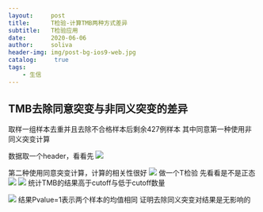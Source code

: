 ```yaml
---
layout:     post
title:      T检验-计算TMB两种方式差异
subtitle:   T检验应用
date:       2020-06-06
author:     soliva
header-img: img/post-bg-ios9-web.jpg
catalog: 	 true
tags:
    - 生信
---
```

## TMB去除同意突变与非同义突变的差异
取样一组样本去重并且去除不合格样本后剩余427例样本
其中同意第一种使用非同义突变计算

数据取一个header，看看先
![](https://tva1.sinaimg.cn/large/007S8ZIlly1gfjjc5u6j6j308r04374s.jpg)

第二种使用同意突变计算，计算的相关性很好
![](https://tva1.sinaimg.cn/large/007S8ZIlly1gfjjcyo2ylj30k00860tr.jpg)
做一个T检验
先看看是不是正态
![](https://tva1.sinaimg.cn/large/007S8ZIlly1gfjjdcm3vzj30yg0momzf.jpg)
![](https://tva1.sinaimg.cn/large/007S8ZIlly1gfjjdrzw64j305r023q2x.jpg)
统计TMB的结果高于cutoff与低于cutoff数量

![](https://tva1.sinaimg.cn/large/007S8ZIlly1gfjje2m648j30bi04c0sq.jpg)
结果Pvalue=1表示两个样本的均值相同
证明去除同义突变对结果是无影响的
